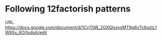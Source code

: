 # Following 12factorish patterns

URL: https://docs.google.com/document/d/1Cy17dR_2GXQIxsysMT9g6vTc6oztLfW9Sx_6Oi1odsA/edit
